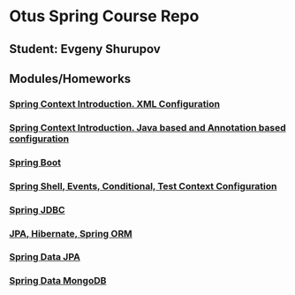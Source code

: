 # Otus Spring Course Repo

## Student: Evgeny Shurupov

## Modules/Homeworks

### [Spring Context Introduction. XML Configuration](01-introduction-xml-configuration)

### [Spring Context Introduction. Java based and Annotation based configuration](02-introduction-java-annotation-configuration)

### [Spring Boot](03-spring-boot)

### [Spring Shell, Events, Conditional, Test Context Configuration](05-spring-shell)

### [Spring JDBC](07-spring-jdbc)

### [JPA, Hibernate, Spring ORM](09-jpa-hibernate-spring-orm)

### [Spring Data JPA](11-spring-data-jpa)

### [Spring Data MongoDB](13-spring-data-mongodb)


